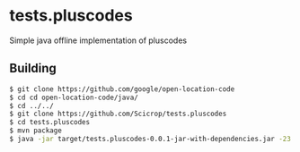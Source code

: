 # tests.pluscodes
Simple java offline implementation of pluscodes

## Building

```sh
$ git clone https://github.com/google/open-location-code
$ cd cd open-location-code/java/
$ cd ../../
$ git clone https://github.com/Scicrop/tests.pluscodes
$ cd tests.pluscodes
$ mvn package
$ java -jar target/tests.pluscodes-0.0.1-jar-with-dependencies.jar -23.982528 -46.916556
```

